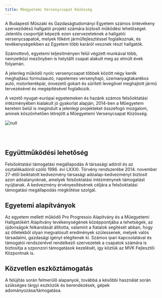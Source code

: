 ```yaml
---
title: Műegyetemi Versenycsapat Közösség
---
```

A Budapesti Műszaki és Gazdaságtudományi Egyetem számos öntevékeny szerveződésű hallgatói projekt számára biztosít működési lehetőséget. Jelentős csoportját képezik ezen szervezeteknek a hallgatói versenycsapatok, melyek főként járműfejlesztéssel foglalkoznak, és tevékenységeikben az Egyetem több karáról vesznek részt hallgatók.

Számottevő, egyetemi teljesítményen felül végzett munkával több, nemzetközi mezőnyben is helytállt csapat alakult meg az elmúlt évek folyamán.

A jelenleg működő nyolc versenycsapat többek között négy kerék meghajtású formulaautó, napelemes versenyhajó, üzemanyagtakarékos autó, motorkerékpár, önvezető gokart és sűrített levegővel meghajtott jármű tervezésével és megépítésével foglalkozik.

A vezető nyugat-európai egyetemeken és hazánk számos felsőoktatási intézményében kialakult jó gyakorlat alapján, 2014-ben a Műegyetem keretein belül is megindult a jelenlegi projekteket összefogó mozgalom, aminek köszönhetően létrejött a Műegyetemi Versenycsapat Közösség.

![null](/assets/uploads/dsc04366.jpg)

<br></br>

## Együttműködési lehetőség

Felsőoktatási támogatási megállapodás A társasági adóról és az osztalékadóról szóló 1996. évi LXXXI. Törvény rendszerébe 2014. november 27-étől beiktatott kedvezmény társasági adóalap-kedvezményt biztosít azon adóalanyoknak, amelyek felsőoktatási intézménynek támogatást nyújtanak. A kedvezmény érvényesítésének céljára a felsőoktatási támogatási megállapodás megkötése szolgál.

## Egyetemi alapítványok

Az egyetem mellett működő Pro Progressio Alapítvány és a Műegyetemi Hallgatókért Alapítvány tevékenységének középpontjába a tehetségek, az újdonságok felkarolását állította, valamint a fiatalok segítését abban, hogy az ötletekből olyan megvalósult eredmények szülessenek, melyek valós társadalmi, gazdasági igényt elégítenek ki. Számos ipari kapcsolatával és támogatói rendszerével rendelkező szervezetek a csapatok számára is biztosítja a szponzori támogatások kezelését, így köztük az MVK Fejlesztői Központnak is.

## Közvetlen eszköztámogatás

A felújítás során felmerülő alapanyok, továbbá a későbbi használat során szükséges tárgyi eszközök és berendezések, gépek adományozása/támogatása.
